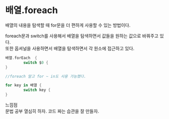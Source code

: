 # 배열.foreach
배열의 내용을 탐색할 때 for문을 더 편하게 사용할 수 있는 방법이다.

foreach문과 switch를 사용해서 배열을 탐색하면서 값들을 원하는 값으로 바꿔주고 있다.<br>
또한 옵셔널을 사용하면서 배열을 탐색하면서 각 원소에 접근하고 있다.
```swift
배열.forEach  {
        switch $0 {
}

//foreach 말고 for ~ in도 사용 가능했다.

for key in 배열 {
        switch key {
}
```

느낌점<br>
문법 공부 열심히 하자. 코드 짜는 습관을 잘 만들자. 
